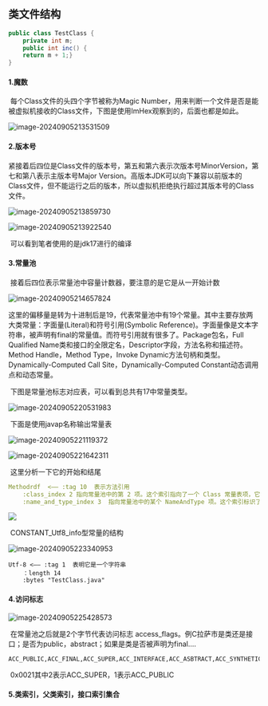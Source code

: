 ## 类文件结构

```java
public class TestClass {
	private int m;
	public int inc() {
	return m + 1;}
}
```

#### 1.魔数

​	每个Class文件的头四个字节被称为Magic Number，用来判断一个文件是否是能被虚拟机接收的Class文件，下图是使用ImHex观察到的，后面也都是如此。

![image-20240905213531509](D:\workspace\JavaStudy\Reading-Notes\深入理解JVM虚拟机\编译jdk和理解JVM内存\picture\image-20240905213531509.png)

#### 2.版本号

​	紧接着后四位是Class文件的版本号，第五和第六表示次版本号MinorVersion，第七和第八表示主版本号Major Version。高版本JDK可以向下兼容以前版本的Class文件，但不能运行之后的版本，所以虚拟机拒绝执行超过其版本号的Class文件。

![image-20240905213859730](D:\workspace\JavaStudy\Reading-Notes\深入理解JVM虚拟机\编译jdk和理解JVM内存\picture\image-20240905213859730.png)

![image-20240905213922540](D:\workspace\JavaStudy\Reading-Notes\深入理解JVM虚拟机\编译jdk和理解JVM内存\picture\image-20240905213922540.png)

​	可以看到笔者使用的是jdk17进行的编译

#### 3.常量池

​	接着后四位表示常量池中容量计数器，要注意的是它是从一开始计数

![image-20240905214657824](D:\workspace\JavaStudy\Reading-Notes\深入理解JVM虚拟机\编译jdk和理解JVM内存\picture\image-20240905214657824.png)

​	这里的偏移量是转为十进制后是19，代表常量池中有19个常量。其中主要存放两大类常量：字面量(Literal)和符号引用(Symbolic Reference)。字面量像是文本字符串，被声明有final的常量值。而符号引用就有很多了。Package包名，Full Qualified Name类和接口的全限定名，Descriptor字段，方法名称和描述符。Method Handle，Method Type，Invoke Dynamic方法句柄和类型。Dynamically-Computed Call Site，Dynamically-Computed Constant动态调用点和动态常量。

​	下图是常量池标志对应表，可以看到总共有17中常量类型。

![image-20240905220531983](D:\workspace\JavaStudy\Reading-Notes\深入理解JVM虚拟机\编译jdk和理解JVM内存\picture\image-20240905220531983.png)

​	下面是使用javap名称输出常量表

![image-20240905221119372](D:\workspace\JavaStudy\Reading-Notes\深入理解JVM虚拟机\编译jdk和理解JVM内存\picture\image-20240905221119372.png)

![image-20240905221642311](D:\workspace\JavaStudy\Reading-Notes\深入理解JVM虚拟机\编译jdk和理解JVM内存\picture\image-20240905221642311.png)	

​	这里分析一下它的开始和结尾

```yaml
Methodrdf  <—— :tag 10	表示方法引用
	:class_index 2 指向常量池中的第 2 项。这个索引指向了一个 Class 常量表项，它标识了这个方法所属的类或接口
	:name_and_type_index 3  指向常量池中的某个 NameAndType 项。这个索引标识了该方法的名称和签名（即方法参数和返回值的类型）
```

![](D:\workspace\JavaStudy\Reading-Notes\深入理解JVM虚拟机\编译jdk和理解JVM内存\picture\image-20240905223525931.png)

​	CONSTANT_Utf8_info型常量的结构  

![image-20240905223340953](D:\workspace\JavaStudy\Reading-Notes\深入理解JVM虚拟机\编译jdk和理解JVM内存\picture\image-20240905223340953.png)

```
Utf-8 <—— :tag 1  表明它是一个字符串
	：length 14 
	:bytes "TestClass.java"
```

#### 4.访问标志

![image-20240905225428573](D:\workspace\JavaStudy\Reading-Notes\深入理解JVM虚拟机\编译jdk和理解JVM内存\picture\image-20240905225428573.png)

​	在常量池之后就是2个字节代表访问标志 access_flags。例C拉萨市是类还是接口；是否为public，abstract；如果是类是否被声明为final....

```
ACC_PUBLIC,ACC_FINAL,ACC_SUPER,ACC_INTERFACE,ACC_ASBTRACT,ACC_SYNTHETIC,ACC_ANNOTATION,ACC_ENUM,ACC_MODULE
```

​	0x0021其中2表示ACC_SUPER，1表示ACC_PUBLIC

#### 5.类索引，父类索引，接口索引集合